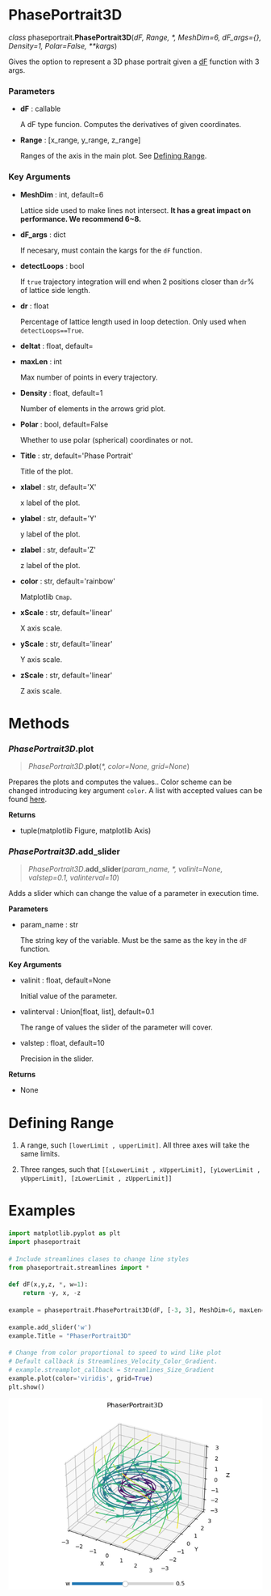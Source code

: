 # PhasePortrait3D
*class* phaseportrait.**PhasePortrait3D**(*dF, Range, \*, MeshDim=6, dF_args={}, Density=1, Polar=False, \*\*kargs*)

Gives the option to represent a 3D phase portrait given a [dF](dFfunction.md) function with 3 args.


### **Parameters**

* **dF** : callable

    A dF type funcion. Computes the derivatives of given coordinates.
  
* **Range** : [x_range, y_range, z_range]

    Ranges of the axis in the main plot. See [Defining Range](#defining-range).
  
### **Key Arguments**

* **MeshDim** : int, default=6

    Lattice side used to make lines not intersect. **It has a great impact on performance. We recommend 6~8.**

* **dF_args** : dict

    If necesary, must contain the kargs for the `dF` function.

* **detectLoops** : bool

    If `true` trajectory integration will end when 2 positions closer than `dr`% of lattice side length.

* **dr** : float

    Percentage of lattice length used in loop detection. Only used when `detectLoops==True`.

* **deltat** : float, default=

* **maxLen** : int
    
    Max number of points in every trajectory.


* **Density** : float, default=1

    Number of elements in the arrows grid plot.

* **Polar** : bool, default=False

    Whether to use polar (spherical) coordinates or not.

* **Title** : str, default='Phase Portrait'

    Title of the plot.

* **xlabel** : str, default='X'

    x label of the plot.

* **ylabel** : str, default='Y' 

    y label of the plot.

* **zlabel** : str, default='Z' 

    z label of the plot.

* **color** : str, default='rainbow'

    Matplotlib `Cmap`.

* **xScale** : str, default='linear'

    X axis scale.

* **yScale** : str, default='linear'

    Y axis scale.

* **zScale** : str, default='linear'

    Z axis scale.




# Methods
### *PhasePortrait3D*.plot
> *PhasePortrait3D*.**plot**(*\*, color=None, grid=None*)

Prepares the plots and computes the values.. Color scheme can be changed introducing key argument `color`. A list with accepted values can be found [here](https://matplotlib.org/stable/gallery/color/colormap_reference.html). 

**Returns**

* tuple(matplotlib Figure, matplotlib Axis)


### *PhasePortrait3D*.add_slider
> *PhasePortrait3D*.**add_slider**(*param_name, \*, valinit=None, valstep=0.1, valinterval=10*)

Adds a slider which can change the value of a parameter in execution time.

**Parameters**

* param_name : str

    The string key of the variable. Must be the same as the key in the `dF` function.

**Key Arguments**

* valinit : float, default=None

    Initial value of the parameter.
    
* valinterval : Union[float, list], default=0.1

    The range of values the slider of the parameter will cover.
    
* valstep : float, default=10

    Precision in the slider.

**Returns**

* None


# Defining Range
1. A range, such `[lowerLimit , upperLimit]`.  All three axes will take the same limits.

2. Three ranges, such that `[[xLowerLimit , xUpperLimit], [yLowerLimit , yUpperLimit], [zLowerLimit , zUpperLimit]]`

# Examples

```python
import matplotlib.pyplot as plt
import phaseportrait

# Include streamlines clases to change line styles
from phaseportrait.streamlines import *

def dF(x,y,z, *, w=1):
    return -y, x, -z

example = phaseportrait.PhasePortrait3D(dF, [-3, 3], MeshDim=6, maxLen=2500, deltat=0.1)

example.add_slider('w')
example.Title = "PhaserPortrait3D"

# Change from color proportional to speed to wind like plot
# Default callback is Streamlines_Velocity_Color_Gradient.
# example.streamplot_callback = Streamlines_Size_Gradient
example.plot(color='viridis', grid=True)
plt.show()
``` 

![image](imgs/pp3d_examples/example.png)